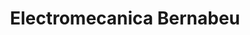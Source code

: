 ---
title: "Electromecanica Bernabeu"
url: /torrent/electromecanica-bernabeu/
shop: reparación de automóviles
---